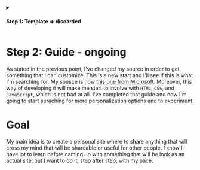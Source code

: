 <details>
  <summary><h4>Step 1: Template => discarded</h4></summary>
Started this from a template [available here](https://github.com/skills/github-pages) on GitHub. It will be my first step toward my site.
I've comprehended that this template is not what I was searching for. I'm looking for something dynamic, that I can personalize, that's why I've changed my source guide.
</details>

# Step 2: Guide - ongoing
As stated in the previous point, I've changed my source in order to get something that I can customize. This is a new start and I'll see if this is what I'm searching for.
My sousce is now [this one from Microsoft](https://learn.microsoft.com/en-us/training/modules/build-simple-website/). Moreover, this way of developing it will make me start to involve with `HTML`, `CSS`, and `JavaScript`, which is not bad at all.
I've completed that guide and now I'm going to start seraching for more personalization options and to experiment.

# Goal
My main idea is to create a personal site where to share anything that will cross my mind that will be shareable or useful for other people.
I know I have lot to learn before caming up with something that will be look as an actual site, but I want to do it, step after step, with my pace.
